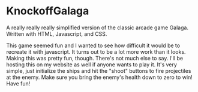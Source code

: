 # KnockoffGalaga
A really really really simplified version of the classic arcade game Galaga. Written with HTML, Javascript, and CSS.

This game seemed fun and I wanted to see how difficult it would be to recreate it with javascript. It turns out to be a lot more work than it looks. Making this was pretty fun, though. There's not much else to say. I'll be hosting this on my website as well if anyone wants to play it. It's very simple, just initialize the ships and hit the "shoot" buttons to fire projectiles at the enemy. Make sure you bring the enemy's health down to zero to win! Have fun!

